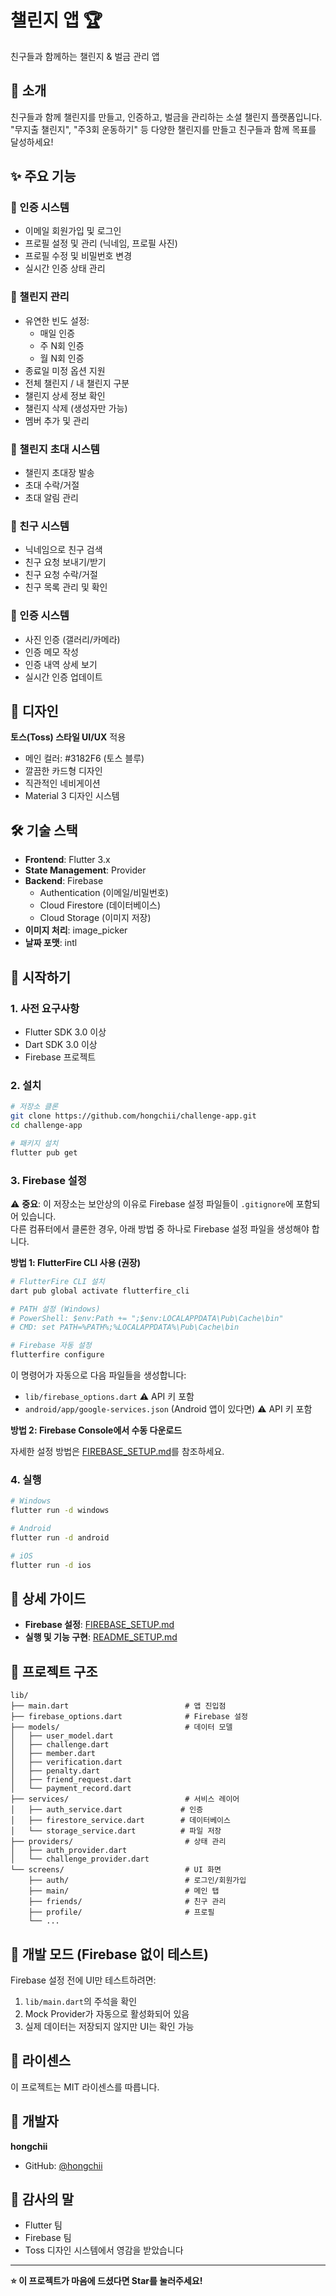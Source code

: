 # 챌린지 앱 🏆

친구들과 함께하는 챌린지 & 벌금 관리 앱

## 📱 소개

친구들과 함께 챌린지를 만들고, 인증하고, 벌금을 관리하는 소셜 챌린지 플랫폼입니다.
"무지출 챌린지", "주3회 운동하기" 등 다양한 챌린지를 만들고 친구들과 함께 목표를 달성하세요!

## ✨ 주요 기능

### 🔐 인증 시스템
- 이메일 회원가입 및 로그인
- 프로필 설정 및 관리 (닉네임, 프로필 사진)
- 프로필 수정 및 비밀번호 변경
- 실시간 인증 상태 관리

### 🎯 챌린지 관리
- 유연한 빈도 설정:
  - 매일 인증
  - 주 N회 인증
  - 월 N회 인증
- 종료일 미정 옵션 지원
- 전체 챌린지 / 내 챌린지 구분
- 챌린지 상세 정보 확인
- 챌린지 삭제 (생성자만 가능)
- 멤버 추가 및 관리

### 🎉 챌린지 초대 시스템
- 챌린지 초대장 발송
- 초대 수락/거절
- 초대 알림 관리

### 👥 친구 시스템
- 닉네임으로 친구 검색
- 친구 요청 보내기/받기
- 친구 요청 수락/거절
- 친구 목록 관리 및 확인

### 📸 인증 시스템
- 사진 인증 (갤러리/카메라)
- 인증 메모 작성
- 인증 내역 상세 보기
- 실시간 인증 업데이트

## 🎨 디자인

**토스(Toss) 스타일 UI/UX** 적용
- 메인 컬러: #3182F6 (토스 블루)
- 깔끔한 카드형 디자인
- 직관적인 네비게이션
- Material 3 디자인 시스템

## 🛠 기술 스택

- **Frontend**: Flutter 3.x
- **State Management**: Provider
- **Backend**: Firebase
  - Authentication (이메일/비밀번호)
  - Cloud Firestore (데이터베이스)
  - Cloud Storage (이미지 저장)
- **이미지 처리**: image_picker
- **날짜 포맷**: intl

## 🚀 시작하기

### 1. 사전 요구사항

- Flutter SDK 3.0 이상
- Dart SDK 3.0 이상
- Firebase 프로젝트

### 2. 설치

```bash
# 저장소 클론
git clone https://github.com/hongchii/challenge-app.git
cd challenge-app

# 패키지 설치
flutter pub get
```

### 3. Firebase 설정

⚠️ **중요**: 이 저장소는 보안상의 이유로 Firebase 설정 파일들이 `.gitignore`에 포함되어 있습니다.  
다른 컴퓨터에서 클론한 경우, 아래 방법 중 하나로 Firebase 설정 파일을 생성해야 합니다.

**방법 1: FlutterFire CLI 사용 (권장)**

```bash
# FlutterFire CLI 설치
dart pub global activate flutterfire_cli

# PATH 설정 (Windows)
# PowerShell: $env:Path += ";$env:LOCALAPPDATA\Pub\Cache\bin"
# CMD: set PATH=%PATH%;%LOCALAPPDATA%\Pub\Cache\bin

# Firebase 자동 설정
flutterfire configure
```

이 명령어가 자동으로 다음 파일들을 생성합니다:
- `lib/firebase_options.dart` ⚠️ API 키 포함
- `android/app/google-services.json` (Android 앱이 있다면) ⚠️ API 키 포함

**방법 2: Firebase Console에서 수동 다운로드**

자세한 설정 방법은 [FIREBASE_SETUP.md](FIREBASE_SETUP.md)를 참조하세요.

### 4. 실행

```bash
# Windows
flutter run -d windows

# Android
flutter run -d android

# iOS
flutter run -d ios
```

## 📖 상세 가이드

- **Firebase 설정**: [FIREBASE_SETUP.md](FIREBASE_SETUP.md)
- **실행 및 기능 구현**: [README_SETUP.md](README_SETUP.md)

## 📂 프로젝트 구조

```
lib/
├── main.dart                          # 앱 진입점
├── firebase_options.dart              # Firebase 설정
├── models/                            # 데이터 모델
│   ├── user_model.dart
│   ├── challenge.dart
│   ├── member.dart
│   ├── verification.dart
│   ├── penalty.dart
│   ├── friend_request.dart
│   └── payment_record.dart
├── services/                          # 서비스 레이어
│   ├── auth_service.dart             # 인증
│   ├── firestore_service.dart        # 데이터베이스
│   └── storage_service.dart          # 파일 저장
├── providers/                         # 상태 관리
│   ├── auth_provider.dart
│   └── challenge_provider.dart
└── screens/                           # UI 화면
    ├── auth/                          # 로그인/회원가입
    ├── main/                          # 메인 탭
    ├── friends/                       # 친구 관리
    ├── profile/                       # 프로필
    └── ...
```

## 🔧 개발 모드 (Firebase 없이 테스트)

Firebase 설정 전에 UI만 테스트하려면:

1. `lib/main.dart`의 주석을 확인
2. Mock Provider가 자동으로 활성화되어 있음
3. 실제 데이터는 저장되지 않지만 UI는 확인 가능

## 📝 라이센스

이 프로젝트는 MIT 라이센스를 따릅니다.

## 👤 개발자

**hongchii**
- GitHub: [@hongchii](https://github.com/hongchii)

## 🙏 감사의 말

- Flutter 팀
- Firebase 팀
- Toss 디자인 시스템에서 영감을 받았습니다

---

**⭐ 이 프로젝트가 마음에 드셨다면 Star를 눌러주세요!**
